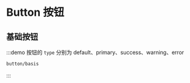 # Button 按钮

## 基础按钮

:::demo 按钮的 `type` 分别为 default、primary、success、warning、error
```html
button/basis
```
:::